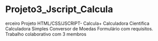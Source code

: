 # Projeto3_Jscript_Calcula
erceiro Projeto HTML/CSS/JSCRIPT- Calcula+  Calculadora Cientifica Calculadora Simples Conversor de Moedas Formulário com requisitos.  Trabalho colaborativo com 3 membros
